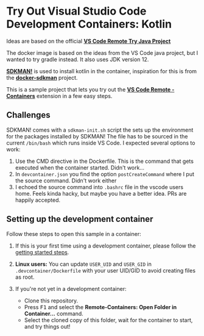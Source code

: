 # Try Out Visual Studio Code Development Containers: Kotlin

Ideas are based on the official **[VS Code Remote Try Java Project](https://github.com/microsoft/vscode-remote-try-java)**

The docker image is based on the ideas from the VS Code java project, but I wanted to try gradle instead. 
It also uses JDK version 12. 

**[SDKMAN!](https://sdkman.io)** is used to install kotlin in the container, inspiration for this is from the **[docker-sdkman](https://github.com/donbeave/docker-sdkman)** project.

This is a sample project that lets you try out the **[VS Code Remote - Containers](https://aka.ms/vscode-remote/containers)** extension in a few easy steps.

## Challenges ##

SDKMAN! comes with a `sdkman-init.sh` script the sets up the environment for the packages installed by SDKMAN! The file has to be sourced in the current `/bin/bash` which runs inside VS Code. I expected several options to work:

1. Use the CMD directive in the Dockerfile. This is the command that gets executed when the container started. Didn't work...
2. In `devcontainer.json` you find the option `postCreateCommand` where I put the source command. Didn't work either
3. I echoed the source command into `.bashrc` file in the vscode users home. Feels kinda hacky, but maybe you have a better idea. PRs are happily accepted.

## Setting up the development container

Follow these steps to open this sample in a container:

1. If this is your first time using a development container, please follow the [getting started steps](https://aka.ms/vscode-remote/containers/getting-started).

2. **Linux users:** You can update `USER_UID` and `USER_GID` in `.devcontainer/Dockerfile` with your user UID/GID to avoid creating files as root.

3. If you're not yet in a development container:
   - Clone this repository.
   - Press <kbd>F1</kbd> and select the **Remote-Containers: Open Folder in Container...** command.
   - Select the cloned copy of this folder, wait for the container to start, and try things out!